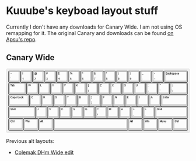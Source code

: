 # Kuuube's keyboad layout stuff

Currently I don't have any downloads for Canary Wide. I am not using OS remapping for it. The original Canary and downloads can be found [on Apsu's repo](https://github.com/Apsu/Canary).

## Canary Wide

<p align="middle">
  <img src="https://raw.githubusercontent.com/Kuuuube/kuuube_keyboard_layout_stuff/main/canary_wide/canary_wide.png" align="middle"/>
</p>

Previous alt layouts:

- [Colemak DHm Wide edit](https://github.com/Kuuuube/kuuube_keyboard_layout_stuff/tree/main/colemak_dhm_wide_edit/README.md)